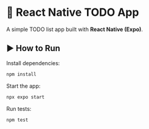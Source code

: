 # 📝 React Native TODO App

A simple TODO list app built with **React Native (Expo)**.

## ▶️ How to Run

Install dependencies:

```bash
npm install
```
Start the app:
```bash
npx expo start
```
Run tests:
```bash
npm test
```
